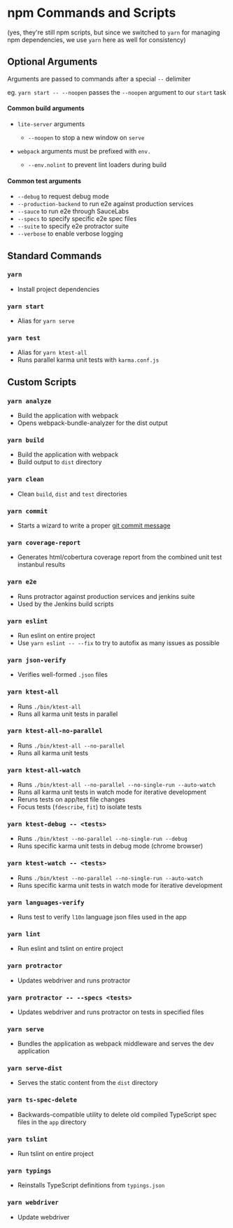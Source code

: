 # npm Commands and Scripts

(yes, they're still npm scripts, but since we switched to `yarn` for managing npm dependencies, we use `yarn` here as well for consistency)

## Optional Arguments

Arguments are passed to commands after a special `--` delimiter

eg. `yarn start -- --noopen` passes the `--noopen` argument to our `start` task

#### Common build arguments

* `lite-server` arguments
  * `--noopen` to stop a new window on `serve`

* `webpack` arguments must be prefixed with `env.`
  * `--env.nolint` to prevent lint loaders during build

#### Common test arguments

* `--debug` to request debug mode
* `--production-backend` to run e2e against production services
* `--sauce` to run e2e through SauceLabs
* `--specs` to specify specific e2e spec files
* `--suite` to specify e2e protractor suite
* `--verbose` to enable verbose logging

## Standard Commands

### `yarn`

* Install project dependencies

### `yarn start`

* Alias for `yarn serve`

### `yarn test`

* Alias for `yarn ktest-all`
* Runs parallel karma unit tests with `karma.conf.js`

## Custom Scripts

### `yarn analyze`

* Build the application with webpack
* Opens webpack-bundle-analyzer for the dist output

### `yarn build`

* Build the application with webpack
* Build output to `dist` directory

### `yarn clean`

* Clean `build`, `dist` and `test` directories

### `yarn commit`

* Starts a wizard to write a proper [git commit message](https://github.com/angular/angular.js/blob/master/CONTRIBUTING.md#commit)

### `yarn coverage-report`

* Generates html/cobertura coverage report from the combined unit test instanbul results

### `yarn e2e`

* Runs protractor against production services and jenkins suite
* Used by the Jenkins build scripts

### `yarn eslint`

* Run eslint on entire project
* Use `yarn eslint -- --fix` to try to autofix as many issues as possible

### `yarn json-verify`

* Verifies well-formed `.json` files

### `yarn ktest-all`

* Runs `./bin/ktest-all`
* Runs all karma unit tests in parallel

### `yarn ktest-all-no-parallel`

* Runs `./bin/ktest-all --no-parallel`
* Runs all karma unit tests

### `yarn ktest-all-watch`

* Runs `./bin/ktest-all --no-parallel --no-single-run --auto-watch`
* Runs all karma unit tests in watch mode for iterative development
* Reruns tests on app/test file changes
* Focus tests (`fdescribe`, `fit`) to isolate tests

### `yarn ktest-debug -- <tests>`

* Runs `./bin/ktest --no-parallel --no-single-run --debug`
* Runs specific karma unit tests in debug mode (chrome browser)

### `yarn ktest-watch -- <tests>`

* Runs `./bin/ktest --no-parallel --no-single-run --auto-watch`
* Runs specific karma unit tests in watch mode for iterative development

### `yarn languages-verify`

* Runs test to verify `l10n` language json files used in the app

### `yarn lint`

* Run eslint and tslint on entire project

### `yarn protractor`

* Updates webdriver and runs protractor

### `yarn protractor -- --specs <tests>`

* Updates webdriver and runs protractor on tests in specified files

### `yarn serve`

* Bundles the application as webpack middleware and serves the dev application

### `yarn serve-dist`

* Serves the static content from the `dist` directory

### `yarn ts-spec-delete`

* Backwards-compatible utility to delete old compiled TypeScript spec files in the `app` directory

### `yarn tslint`

* Run tslint on entire project

### `yarn typings`

* Reinstalls TypeScript definitions from `typings.json`

### `yarn webdriver`

* Update webdriver
